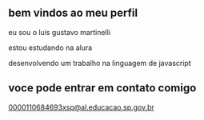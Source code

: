 ## bem vindos ao meu perfil

eu sou o luis gustavo martinelli

estou estudando na alura 

desenvolvendo um trabalho na linguagem de javascript


## voce pode entrar em contato comigo 

0000110684693xsp@al.educacao.sp.gov.br

